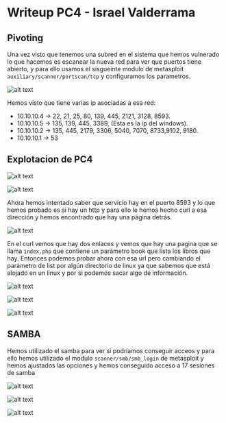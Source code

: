# Writeup PC4 - Israel Valderrama

## Pivoting

Una vez visto que tenemos una subred en el sistema que hemos vulnerado lo que hacemos es escanear la nueva red para ver que puertos tiene abierto, y para ello usamos el sisgueinte modulo de metasploit `auxiliary/scanner/portscan/tcp` y configuramos los parametros.

![alt text](img/image.png)

Hemos visto que tiene varias ip asociadas a esa red:

- 10.10.10.4 -> 22, 21, 25, 80, 139, 445, 2121, 3128, 8593.
- 10.10.10.5 -> 135, 139, 445, 3389, (Esta es la ip del windows).  
- 10.10.10.2 -> 135, 445, 2179, 3306, 5040, 7070, 8733,9102, 9180.
- 10.10.10.1 -> 53

## Explotacion de PC4

![alt text](img/image-2.png)

![alt text](img/image-3.png)

Ahora hemos intentado saber que servicio hay en el puerto 8593 y lo que hemos probado es si hay un http y para ello le hemos hecho curl a esa dirección y hemos encontrado que hay una página detrás.

![alt text](img/image-5.png)

En el curl vemos que hay dos enlaces y vemos que hay una pagina que se llama `index.php` que contiene un parámetro book que lista los libros que hay. Entonces podemos probar ahora con esa url pero cambiando el parámetro de list por algún directorio de linux ya que sabemos que está alojado en un linux y por si podemos sacar algo de información.

![alt text](img/image-6.png)

![alt text](img/image-7.png)

![alt text](img/image-8.png)

## SAMBA

Hemos utilizado el samba para ver si podriamos conseguir acceos y para ello hemos utilizado el modulo  `scanner/smb/smb_login` de metasploit y hemos ajustados las opciones y hemos conseguido acceso a 17 sesiones de samba

![alt text](img/image-9.png)

![alt text](img/image-10.png)

![alt text](img/image-11.png)
